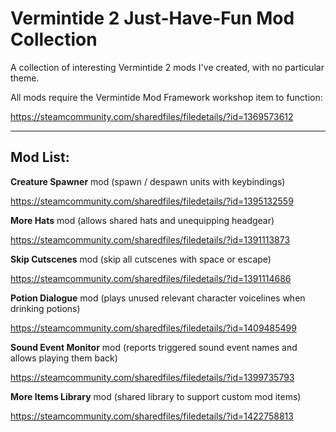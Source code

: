 # Vermintide 2 Just-Have-Fun Mod Collection
A collection of interesting Vermintide 2 mods I've created, with no particular theme. 

All mods require the Vermintide Mod Framework workshop item to function:

https://steamcommunity.com/sharedfiles/filedetails/?id=1369573612

----------------------------------------------------------------
Mod List:
----------------------------------------------------------------

**Creature Spawner** mod (spawn / despawn units with keybindings)

https://steamcommunity.com/sharedfiles/filedetails/?id=1395132559

**More Hats** mod (allows shared hats and unequipping headgear)

https://steamcommunity.com/sharedfiles/filedetails/?id=1391113873

**Skip Cutscenes** mod (skip all cutscenes with space or escape)

https://steamcommunity.com/sharedfiles/filedetails/?id=1391114686

**Potion Dialogue** mod (plays unused relevant character voicelines when drinking potions)

https://steamcommunity.com/sharedfiles/filedetails/?id=1409485499

**Sound Event Monitor** mod (reports triggered sound event names and allows playing them back)

https://steamcommunity.com/sharedfiles/filedetails/?id=1399735793

**More Items Library** mod (shared library to support custom mod items)

https://steamcommunity.com/sharedfiles/filedetails/?id=1422758813
